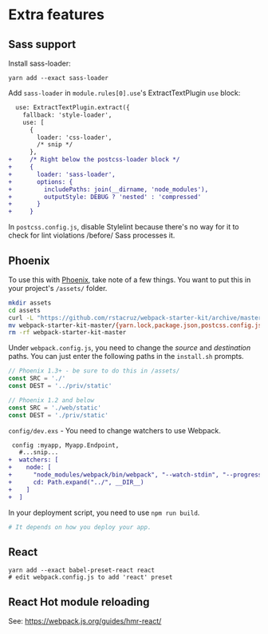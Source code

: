 Extra features
==============

Sass support
------------

Install sass-loader:

```
yarn add --exact sass-loader
```

Add `sass-loader` in `module.rules[0].use`'s ExtractTextPlugin `use` block:

```diff
  use: ExtractTextPlugin.extract({
    fallback: 'style-loader',
    use: [
      {
        loader: 'css-loader',
        /* snip */
      },
+     /* Right below the postcss-loader block */
+     {
+       loader: 'sass-loader',
+       options: {
+         includePaths: join(__dirname, 'node_modules'),
+         outputStyle: DEBUG ? 'nested' : 'compressed'
+       }
+     }
```

In `postcss.config.js`, disable Stylelint because there's no way for it to check for lint violations /before/ Sass processes it.

Phoenix
-------

To use this with [Phoenix](http://www.phoenixframework.org), take note of a few things. You want to put this in your project's `/assets/` folder.

```bash
mkdir assets
cd assets
curl -L "https://github.com/rstacruz/webpack-starter-kit/archive/master.tar.gz" | tar xz
mv webpack-starter-kit-master/{yarn.lock,package.json,postcss.config.js,webpack.config.js,.stylelintrc,web} .
rm -rf webpack-starter-kit-master
```

Under `webpack.config.js`, you need to change the *source* and *destination* paths. You can just enter the following paths in the `install.sh` prompts.

```js
// Phoenix 1.3+ - be sure to do this in /assets/
const SRC = './'
const DEST = '../priv/static'
```

```js
// Phoenix 1.2 and below
const SRC = './web/static'
const DEST = './priv/static'
```

`config/dev.exs` - You need to change watchers to use Webpack.

```diff
 config :myapp, Myapp.Endpoint,
   #...snip...
+  watchers: [
+    node: [
+      "node_modules/webpack/bin/webpack", "--watch-stdin", "--progress", "--colors",
+      cd: Path.expand("../", __DIR__)
+    ]
+  ]
```

In your deployment script, you need to use `npm run build`.

```ex
# It depends on how you deploy your app.
```

React
-----

```
yarn add --exact babel-preset-react react
# edit webpack.config.js to add 'react' preset
```

React Hot module reloading
--------------------------

See: https://webpack.js.org/guides/hmr-react/


